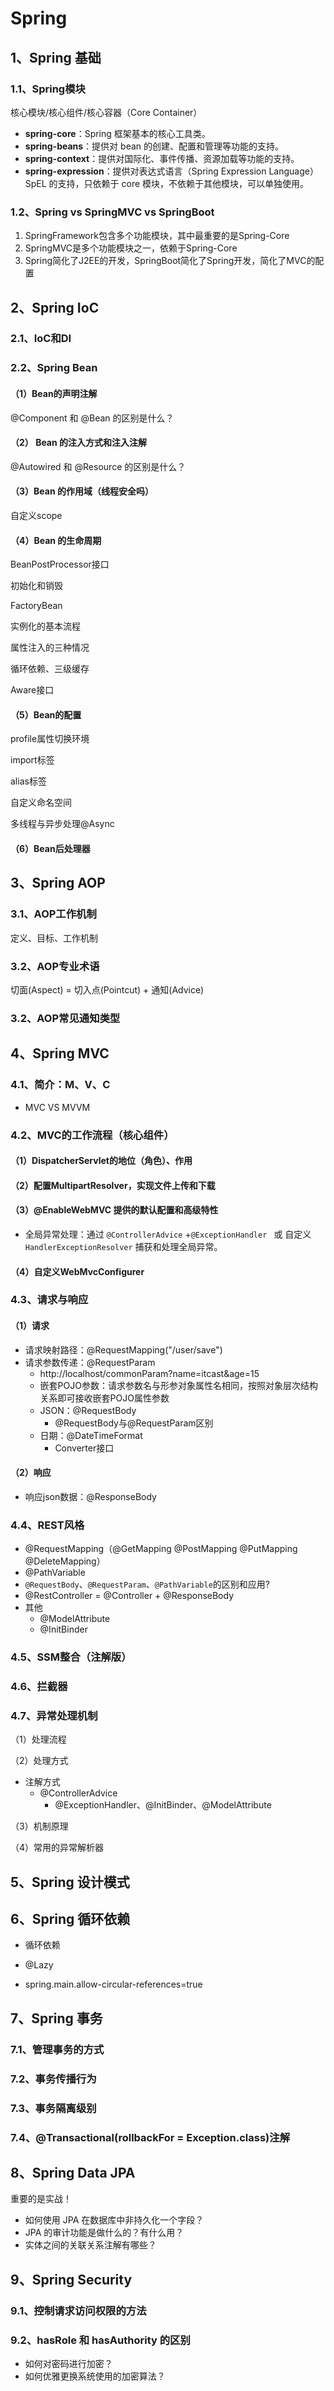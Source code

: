 # Spring

## 1、Spring 基础

### 1.1、Spring模块

核心模块/核心组件/核心容器（Core Container）

- **spring-core**：Spring 框架基本的核心工具类。
- **spring-beans**：提供对 bean 的创建、配置和管理等功能的支持。
- **spring-context**：提供对国际化、事件传播、资源加载等功能的支持。
- **spring-expression**：提供对表达式语言（Spring Expression Language） SpEL 的支持，只依赖于 core 模块，不依赖于其他模块，可以单独使用。

### 1.2、Spring vs SpringMVC vs SpringBoot

1. SpringFramework包含多个功能模块，其中最重要的是Spring-Core
2. SpringMVC是多个功能模块之一，依赖于Spring-Core
3. Spring简化了J2EE的开发，SpringBoot简化了Spring开发，简化了MVC的配置



## 2、Spring IoC

### 2.1、IoC和DI

### 2.2、Spring Bean

#### （1）Bean的**声明**注解

@Component 和 @Bean 的区别是什么？	

#### （2） Bean 的注入方式和注入注解

@Autowired 和 @Resource 的区别是什么？

#### （3）Bean 的作用域（线程安全吗）

自定义scope

#### （4）Bean 的生命周期

BeanPostProcessor接口

初始化和销毁

FactoryBean

实例化的基本流程

属性注入的三种情况

循环依赖、三级缓存

Aware接口

#### （5）Bean的配置

profile属性切换环境

import标签

alias标签

自定义命名空间

多线程与异步处理@Async

#### （6）Bean后处理器





## 3、Spring AOP

### 3.1、AOP工作机制

定义、目标、工作机制

### 3.2、AOP专业术语

切面(Aspect) = 切入点(Pointcut) + 通知(Advice)

### 3.2、AOP常见通知类型



## 4、Spring MVC

### 4.1、简介：M、V、C

- MVC VS MVVM

### 4.2、MVC的工作流程（核心组件）

#### （1）DispatcherServlet的地位（角色）、作用

#### （2）配置MultipartResolver，实现文件上传和下载

#### （3）@EnableWebMVC 提供的默认配置和高级特性

- 全局异常处理：通过 `@ControllerAdvice` +`@ExceptionHandler ` 或 自定义 `HandlerExceptionResolver` 捕获和处理全局异常。

#### （4）自定义WebMvcConfigurer

### 4.3、请求与响应

#### （1）请求

* 请求映射路径：@RequestMapping("/user/save")
* 请求参数传递：@RequestParam
  * http://localhost/commonParam?name=itcast&age=15
  * 嵌套POJO参数：请求参数名与形参对象属性名相同，按照对象层次结构关系即可接收嵌套POJO属性参数
  * JSON：@RequestBody
    * @RequestBody与@RequestParam区别
  * 日期：@DateTimeFormat
    * Converter接口

#### （2）响应

* 响应json数据：@ResponseBody

### 4.4、REST风格

- @RequestMapping（@GetMapping @PostMapping @PutMapping @DeleteMapping）
- @PathVariable
- `@RequestBody`、`@RequestParam`、`@PathVariable`的区别和应用?
- @RestController = @Controller + @ResponseBody
- 其他
  - @ModelAttribute
  - @InitBinder

### 4.5、SSM整合（注解版）

### 4.6、拦截器

### 4.7、异常处理机制

（1）处理流程

（2）处理方式

- 注解方式
  - @ControllerAdvice
    - @ExceptionHandler、@InitBinder、@ModelAttribute 

（3）机制原理

（4）常用的异常解析器



## 5、Spring 设计模式



## 6、Spring 循环依赖

- 循环依赖

- @Lazy

- spring.main.allow-circular-references=true



## 7、Spring 事务

### 7.1、管理事务的方式

### 7.2、事务传播行为

### 7.3、事务隔离级别

### 7.4、@Transactional(rollbackFor = Exception.class)注解



## 8、Spring Data JPA

重要的是实战！

- 如何使用 JPA 在数据库中非持久化一个字段？
- JPA 的审计功能是做什么的？有什么用？
- 实体之间的关联关系注解有哪些？



## 9、Spring Security

### 9.1、控制请求访问权限的方法

### 9.2、hasRole 和 hasAuthority 的区别

- 如何对密码进行加密？
- 如何优雅更换系统使用的加密算法？





